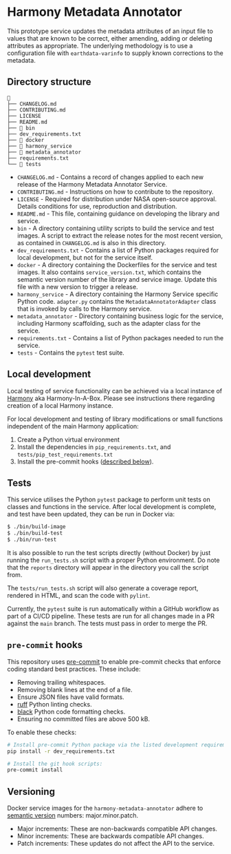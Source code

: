 # Harmony Metadata Annotator

This prototype service updates the metadata attributes of an input file to
values that are known to be correct, either amending, adding or deleting
attributes as appropriate. The underlying methodology is to use a configuration
file with `earthdata-varinfo` to supply known corrections to the metadata.

## Directory structure

```
📁
├── CHANGELOG.md
├── CONTRIBUTING.md
├── LICENSE
├── README.md
├── 📁 bin
├── dev_requirements.txt
├── 📁 docker
├── 📁 harmony_service
├── 📁 metadata_annotator
├── requirements.txt
└── 📁 tests
```

* `CHANGELOG.md` -   Contains a record of changes applied to each new release
  of the Harmony Metadata Annotator Service.
* `CONTRIBUTING.md` -  Instructions on how to contribute to the repository.
* `LICENSE` - Required for distribution under NASA open-source approval.
  Details conditions for use, reproduction and distribution.
* `README.md` - This file, containing guidance on developing the library and service.
* `bin` - A directory containing utility scripts to build the service and test
  images. A script to extract the release notes for the most recent version, as
  contained in `CHANGELOG.md` is also in this directory.
* `dev_requirements.txt` - Contains a list of Python packages required for local
  development, but not for the service itself.
* `docker` - A directory containing the Dockerfiles for the service and test
  images. It also contains `service_version.txt`, which contains the semantic
  version number of the library and service image. Update this file with a new
  version to trigger a release.
* `harmony_service` - A directory containing the Harmony Service specific Python
  code. `adapter.py` contains the `MetadataAnnotatorAdapter` class that is
  invoked by calls to the Harmony service.
* `metadata_annotator` - Directory containing business logic for the service,
  including Harmony scaffolding, such as the adapter class for the service.
* `requirements.txt` - Contains a list of Python packages needed to run the service.
* `tests` -  Contains the `pytest` test suite.

## Local development

Local testing of service functionality can be achieved via a local instance of
[Harmony](https://github.com/nasa/harmony) aka Harmony-In-A-Box. Please see instructions there
regarding creation of a local Harmony instance.

For local development and testing of library modifications or small functions independent of the main Harmony application:

1. Create a Python virtual environment
1. Install the dependencies in `pip_requirements.txt`, and `tests/pip_test_requirements.txt`
1. Install the pre-commit hooks ([described below](#pre-commit-hooks)).

## Tests

This service utilises the Python `pytest` package to perform unit tests on
classes and functions in the service. After local development is complete, and
test have been updated, they can be run in Docker via:

```bash
$ ./bin/build-image
$ ./bin/build-test
$ ./bin/run-test
```

It is also possible to run the test scripts directly (without Docker) by just
running the `run_tests.sh` script with a proper Python environment. Do note
that the `reports` directory will appear in the directory you call the script from.

The `tests/run_tests.sh` script will also generate a coverage report, rendered
in HTML, and scan the code with `pylint`.

Currently, the `pytest` suite is run automatically within a GitHub workflow
as part of a CI/CD pipeline. These tests are run for all changes made in a PR
against the `main` branch. The tests must pass in order to merge the PR.

## `pre-commit` hooks

This repository uses [pre-commit](https://pre-commit.com/) to enable pre-commit
checks that enforce coding standard best practices. These include:

* Removing trailing whitespaces.
* Removing blank lines at the end of a file.
* Ensure JSON files have valid formats.
* [ruff](https://github.com/astral-sh/ruff) Python linting checks.
* [black](https://black.readthedocs.io/en/stable/index.html) Python code
  formatting checks.
* Ensuring no committed files are above 500 kB.

To enable these checks:

```bash
# Install pre-commit Python package via the listed development requirements:
pip install -r dev_requirements.txt

# Install the git hook scripts:
pre-commit install
```

## Versioning

Docker service images for the `harmony-metadata-annotator` adhere to [semantic
version](https://semver.org/) numbers: major.minor.patch.

* Major increments: These are non-backwards compatible API changes.
* Minor increments: These are backwards compatible API changes.
* Patch increments: These updates do not affect the API to the service.
